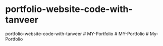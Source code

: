 # portfolio-website-code-with-tanveer
portfolio-website-code-with-tanveer
#   M Y - P o r t f o l i o  
 #   M Y - P o r t f o l i o  
 #   M y - P o r t f o l i o  
 